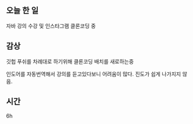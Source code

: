## 오늘 한 일

자바 강의 수강 및 인스타그램 클론코딩 중 

## 감상
깃헙 푸쉬를 차례대로 하기위해 클론코딩 배치를 새로하는중

인도어를 자동번역해서 강의를 듣고있다보니 어려움이 많다. 진도가 쉽게 나가지지 않음.

## 시간 
6h
